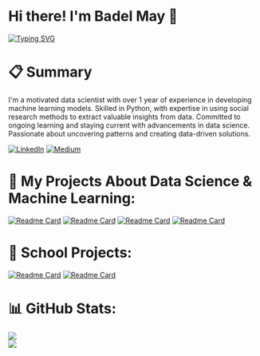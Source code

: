 # Hi there! I'm Badel May 👋

[![Typing SVG](https://readme-typing-svg.demolab.com?font=Fira+Code&size=35&duration=3500&pause=600&color=37FD12&width=780&height=80&lines=Greetings%2C+fellow+code+wrangler!+;May+your+syntax+always+be+error-free%2C;and+your+bugs+be+extinct.;Happy+coding+%3AD)](https://git.io/typing-svg)

# 📋 Summary
I'm a motivated data scientist with over 1 year of experience in developing machine learning models. Skilled in Python, with expertise in using social research methods to extract valuable insights from data. Committed to ongoing learning and staying current with advancements in data science. Passionate about uncovering patterns and creating data-driven solutions.

[![LinkedIn](https://img.shields.io/badge/LinkedIn-%230077B5.svg?logo=linkedin&logoColor=white)](https://linkedin.com/in/badel-may) [![Medium](https://img.shields.io/badge/Medium-12100E?logo=medium&logoColor=white)](https://medium.com/@badelmay)

# 🤖 My Projects About Data Science & Machine Learning:
[![Readme Card](https://github-readme-stats.vercel.app/api/pin/?username=badelmay&repo=Hava_Trafik_Zaman_Serisi)](https://github.com/badelmay/Hava_Trafik_Zaman_Serisi) [![Readme Card](https://github-readme-stats.vercel.app/api/pin/?username=badelmay&repo=müşteri-segmentasyonu-satış-tahmini)](https://github.com/badelmay/müşteri-segmentasyonu-satış-tahmini) [![Readme Card](https://github-readme-stats.vercel.app/api/pin/?username=badelmay&repo=lang_zincir_llm_modeli)](https://github.com/badelmay/lang_zincir_llm_modeli) [![Readme Card](https://github-readme-stats.vercel.app/api/pin/?username=badelmay&repo=bert-projesi)](https://github.com/badelmay/bert-projesi)

# 🏫 School Projects:
[![Readme Card](https://github-readme-stats.vercel.app/api/pin/?username=badelmay&repo=Sohbet)](https://github.com/badelmay/Sohbet) [![Readme Card](https://github-readme-stats.vercel.app/api/pin/?username=badelmay&repo=araba-kiralamak)](https://github.com/badelmay/araba-kiralamak)

# 📊 GitHub Stats:
![](https://github-readme-stats.vercel.app/api/top-langs/?username=badelmay&theme=dark&hide_border=false&include_all_commits=false&count_private=false&layout=compact) <br>
![](https://github-readme-streak-stats.herokuapp.com/?user=badelmay&theme=dark&hide_border=false)
